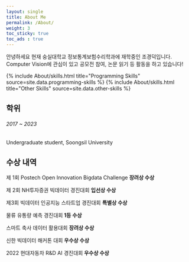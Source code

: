 ```yaml
---
layout: single
title: About Me
permalink: /About/
weight: 3
toc_sticky: true
toc_ads : true
---
```



안녕하세요 현재 숭실대학교 정보통계보험수리학과에 재학중인 조경덕입니다.
Computer Vision에 관심이 있고 공모전 참여, 논문 읽기 등 활동을 하고 있습니다!


<div class="row">
{% include About/skills.html title="Programming Skills" source=site.data.programming-skills %}
{% include About/skills.html title="Other Skills" source=site.data.other-skills %}
</div>

<div class="row">
    <div class="col mt-4">
    <div class="timeline-body bg-themed">
        <div class="timeline-item">
            <div class="content">
            <h2>학위</h2>
            <h6 class="date">2017 ~ 2023</h6>
            <p>Undergraduate student, Soongsil University</p>
            <h2>수상 내역</h2>
            <p>제 1회 Postech Open Innovation Bigdata Challenge  <b>장려상 수상</b></p>
            <p>제 2회 NH투자증권 빅데이터 경진대회  <b>입선상 수상</b></p>
            <p>제3회 빅데이터 인공지능 스타트업 경진대회  <b>특별상 수상</b></p>
            <p>물류 유통량 예측 경진대회<b>  1등 수상</b></p>
            <p>스마트 축사 데이터 활용대회 <b>  장려상 수상</b></p>
            <p>신한 빅데이터 해커톤 대회<b>  우수상 수상</b></p>
            <p>2022 현대자동차 R&D AI 경진대회<b>  우수상 수상</b></p>
            </div>
        </div>
    </div>
    </div>
</div>


